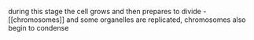 during this stage the cell grows and then prepares to divide - [[chromosomes]] and some organelles are replicated, chromosomes also begin to condense